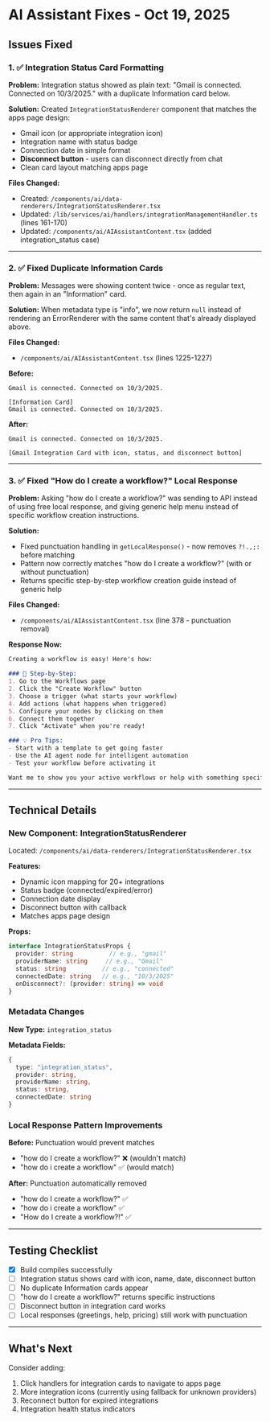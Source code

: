 # AI Assistant Fixes - Oct 19, 2025

## Issues Fixed

### 1. ✅ Integration Status Card Formatting
**Problem:** Integration status showed as plain text: "Gmail is connected. Connected on 10/3/2025." with a duplicate Information card below.

**Solution:** Created `IntegrationStatusRenderer` component that matches the apps page design:
- Gmail icon (or appropriate integration icon)
- Integration name with status badge
- Connection date in simple format
- **Disconnect button** - users can disconnect directly from chat
- Clean card layout matching apps page

**Files Changed:**
- Created: `/components/ai/data-renderers/IntegrationStatusRenderer.tsx`
- Updated: `/lib/services/ai/handlers/integrationManagementHandler.ts` (lines 161-170)
- Updated: `/components/ai/AIAssistantContent.tsx` (added integration_status case)

---

### 2. ✅ Fixed Duplicate Information Cards
**Problem:** Messages were showing content twice - once as regular text, then again in an "Information" card.

**Solution:** When metadata type is "info", we now return `null` instead of rendering an ErrorRenderer with the same content that's already displayed above.

**Files Changed:**
- `/components/ai/AIAssistantContent.tsx` (lines 1225-1227)

**Before:**
```
Gmail is connected. Connected on 10/3/2025.

[Information Card]
Gmail is connected. Connected on 10/3/2025.
```

**After:**
```
Gmail is connected. Connected on 10/3/2025.

[Gmail Integration Card with icon, status, and disconnect button]
```

---

### 3. ✅ Fixed "How do I create a workflow?" Local Response
**Problem:** Asking "how do I create a workflow?" was sending to API instead of using free local response, and giving generic help menu instead of specific workflow creation instructions.

**Solution:**
- Fixed punctuation handling in `getLocalResponse()` - now removes `?!.,;:` before matching
- Pattern now correctly matches "how do I create a workflow?" (with or without punctuation)
- Returns specific step-by-step workflow creation guide instead of generic help

**Files Changed:**
- `/components/ai/AIAssistantContent.tsx` (line 378 - punctuation removal)

**Response Now:**
```markdown
Creating a workflow is easy! Here's how:

### 📝 Step-by-Step:
1. Go to the Workflows page
2. Click the "Create Workflow" button
3. Choose a trigger (what starts your workflow)
4. Add actions (what happens when triggered)
5. Configure your nodes by clicking on them
6. Connect them together
7. Click "Activate" when you're ready!

### 💡 Pro Tips:
- Start with a template to get going faster
- Use the AI agent node for intelligent automation
- Test your workflow before activating it

Want me to show you your active workflows or help with something specific?
```

---

## Technical Details

### New Component: IntegrationStatusRenderer

Located: `/components/ai/data-renderers/IntegrationStatusRenderer.tsx`

**Features:**
- Dynamic icon mapping for 20+ integrations
- Status badge (connected/expired/error)
- Connection date display
- Disconnect button with callback
- Matches apps page design

**Props:**
```typescript
interface IntegrationStatusProps {
  provider: string          // e.g., "gmail"
  providerName: string     // e.g., "Gmail"
  status: string          // e.g., "connected"
  connectedDate: string   // e.g., "10/3/2025"
  onDisconnect?: (provider: string) => void
}
```

### Metadata Changes

**New Type:** `integration_status`

**Metadata Fields:**
```typescript
{
  type: "integration_status",
  provider: string,
  providerName: string,
  status: string,
  connectedDate: string
}
```

### Local Response Pattern Improvements

**Before:** Punctuation would prevent matches
- "how do I create a workflow?" ❌ (wouldn't match)
- "how do i create a workflow" ✅ (would match)

**After:** Punctuation automatically removed
- "how do I create a workflow?" ✅
- "how do i create a workflow" ✅
- "How do I create a workflow?!" ✅

---

## Testing Checklist

- [x] Build compiles successfully
- [ ] Integration status shows card with icon, name, date, disconnect button
- [ ] No duplicate Information cards appear
- [ ] "how do I create a workflow?" returns specific instructions
- [ ] Disconnect button in integration card works
- [ ] Local responses (greetings, help, pricing) still work with punctuation

---

## What's Next

Consider adding:
1. Click handlers for integration cards to navigate to apps page
2. More integration icons (currently using fallback for unknown providers)
3. Reconnect button for expired integrations
4. Integration health status indicators
